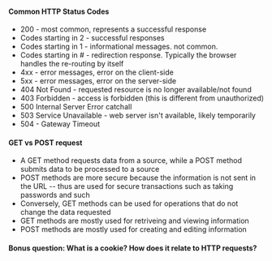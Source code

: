 #### Common HTTP Status Codes
* 200 - most common, represents a successful response
* Codes starting in 2 - successful responses
* Codes starting in 1 - informational messages. not common.
* Codes starting in # - redirection response. Typically the browser handles the re-routing by itself
* 4xx - error messages, error on the client-side
* 5xx - error messages, error on the server-side
* 404 Not Found - requested resource is no longer available/not found
* 403 Forbidden - access is forbidden (this is different from unauthorized)
* 500 Internal Server Error catchall
* 503 Service Unavailable - web server isn't available, likely temporarily
* 504 - Gateway Timeout

#### GET vs POST request
* A GET method requests data from a source, while a POST method submits data to be processed to a source
* POST methods are more secure because the information is not sent in the URL -- thus are used for secure transactions such as taking passwords and such
* Conversely, GET methods can be used for operations that do not change the data requested
* GET methods are mostly used for retriveing and viewing information
* POST methods are mostly used for creating and editing information

#### Bonus question: What is a cookie? How does it relate to HTTP requests?
